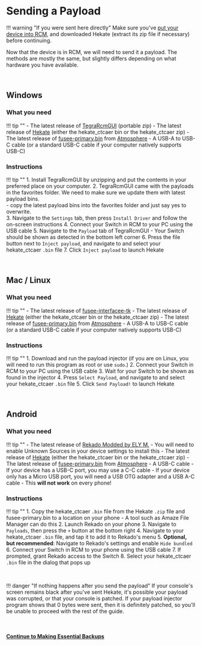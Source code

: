 

# Sending a Payload

!!! warning "If you were sent here directly"
    Make sure you've [put your device into RCM](entering_rcm.md), and downloaded Hekate (extract its zip file if necessary) before continuing.

Now that the device is in RCM, we will need to send it a payload. The methods are mostly the same, but slightly differs depending on what hardware you have available.

&nbsp;

## Windows

### What you need

!!! tip ""
    - The latest release of <a href="https://github.com/ELY3M/TegraRcmGUI---modded-by-ELY-M/releases" target="_blank">TegraRcmGUI</a> (portable zip)
    - The latest release of <a href="https://github.com/CTCaer/hekate/releases/" target="_blank">Hekate</a> (either the hekate_ctcaer bin or the hekate_ctcaer zip)
	- The latest release of <a href="https://github.com/Atmosphere-NX/Atmosphere/releases" target="_blank">fusee-primary.bin</a> from  <a href="https://github.com/Atmosphere-NX/Atmosphere/releases" target="_blank">Atmosphere</a> 
    - A USB-A to USB-C cable (or a standard USB-C cable if your computer natively supports USB-C)

### Instructions

!!! tip ""
    1. Install TegraRcmGUI by unzipping and put the contents in your preferred place on your computer.
	2. TegraRcmGUI came with the payloads in the favorites folder.  We need to make sure we update them with latest payload bins.  
		- copy the latest payload bins into the favorites folder and just say yes to overwrite.  
    3. Navigate to the `Settings` tab, then press `Install Driver` and follow the on-screen instructions
    4. Connect your Switch in RCM to your PC using the USB cable
    5. Navigate to the `Payload` tab of TegraRcmGUI 
    - Your Switch should be shown as detected in the bottom left corner
    6. Press the file button next to `Inject payload`, and navigate to and select your hekate_ctcaer `.bin` file
    7. Click `Inject payload` to launch Hekate

&nbsp;

## Mac / Linux

### What you need

!!! tip ""
    - The latest release of <a href="https://github.com/nh-server/fusee-interfacee-tk/releases" target="_blank">fusee-interfacee-tk</a>
    - The latest release of <a href="https://github.com/CTCaer/hekate/releases/" target="_blank">Hekate</a> (either the hekate_ctcaer bin or the hekate_ctcaer zip)
	- The latest release of <a href="https://github.com/Atmosphere-NX/Atmosphere/releases" target="_blank">fusee-primary.bin</a> from  <a href="https://github.com/Atmosphere-NX/Atmosphere/releases" target="_blank">Atmosphere</a> 
    - A USB-A to USB-C cable (or a standard USB-C cable if your computer natively supports USB-C)

### Instructions

!!! tip ""
    1. Download and run the payload injector (if you are on Linux, you will need to run this program as root or use `sudo`.)
    2. Connect your Switch in RCM to your PC using the USB cable
    3. Wait for your Switch to be shown as found in the injector
    4. Press `Select Payload`, and navigate to and select your hekate_ctcaer `.bin` file
    5. Click `Send Payload!` to launch Hekate

&nbsp;

## Android

### What you need

!!! tip ""
    - The latest release of <a href="https://github.com/ELY3M/Rekado---modded-by-ELY-M/releases" target="_blank">Rekado Modded by ELY M.</a>
        - You will need to enable Unknown Sources in your device settings to install this
    - The latest release of <a href="https://github.com/CTCaer/hekate/releases/" target="_blank">Hekate</a> (either the hekate_ctcaer bin or the hekate_ctcaer zip)
    - The latest release of <a href="https://github.com/Atmosphere-NX/Atmosphere/releases" target="_blank">fusee-primary.bin</a> from  <a href="https://github.com/Atmosphere-NX/Atmosphere/releases" target="_blank">Atmosphere</a> 
    - A USB-C cable
        - If your device has a USB-C port, you may use a C-C cable
        - If your device only has a Micro USB port, you will need a USB OTG adapter and a USB A-C cable
            - This **will not work** on every phone!
		
### Instructions

!!! tip ""
    1. Copy the hekate_ctcaer `.bin` file from the Hekate `.zip` file and fusee-primary.bin to a location on your phone
    - A tool such as Amaze File Manager can do this
    2. Launch Rekado on your phone
    3. Navigate to `Payloads`, then press the `+` button at the bottom right
    4. Navigate to your hekate_ctcaer `.bin` file, and tap it to add it to Rekado's menu
    5. **Optional, but recommended**: Navigate to Rekado's settings and enable `Hide bundled`
    6. Connect your Switch in RCM to your phone using the USB cable
    7. If prompted, grant Rekado access to the Switch
    8. Select your hekate_ctcaer `.bin` file in the dialog that pops up

&nbsp;

!!! danger "If nothing happens after you send the payload"
    If your console's screen remains black after you've sent Hekate, it's possible your payload was corrupted, or that your console is patched. If your payload injector program shows that 0 bytes were sent, then it is definitely patched, so you'll be unable to proceed with the rest of the guide.

&nbsp;

#### [Continue to Making Essential Backups <i class="fa fa-arrow-circle-right fa-lg"></i>](making_essential_backups.md)
